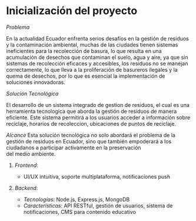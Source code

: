# Inicialización del proyecto

*Problema*

En la actualidad Ecuador enfrenta serios desafíos en la gestión de residuos y la contaminación ambiental, muchas de las ciudades tienen sistemas ineficientes para la recolección de basura, lo que resulta en una acumulación de desechos que contaminan el suelo, agua y aire, ya que sin sistemas de recolección eficaces y accesibles, los residuos no se manejan correctamente, lo que lleva a la proliferación de basureros ilegales y la quema de desechos, por lo que es esencial la implementación de soluciones innovadoras. 

*Solución Tecnológica*

El desarrollo de un sistema integrado de gestion de residuos, el cual es una herramienta tecnologica que aborda la gestión de residuos de manera eficiente. Este sistema permitirá a los usuarios acceder a información sobre reciclaje, horarios de recoleccion, ubicaciones de puntos de reciclaje. 

*Alcance*
Esta solución tecnológica no solo abordará el problema de la gestión de residuos en Ecuador, sino que también empoderará a los ciudadanos a participar activamente en la preservación del medio ambiente.

1. *Frontend*:
    - UI/UX intuitiva, soporte multiplataforma, notificaciones push

2. *Backend*:
    - *Tecnologías*: Node.js, Express.js, MongoDB
    - *Características*: API RESTful, gestión de usuarios, sistema de notificaciones, CMS para contenido educativo

